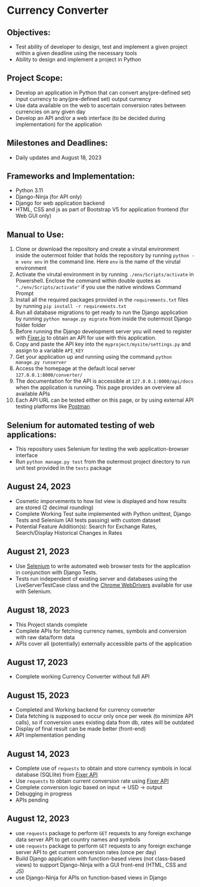 # Currency Converter 

## Objectives:
- Test ability of developer to design, test and implement a given project within a given deadline using the necessary tools
- Ability to design and implement a project in Python

## Project Scope:
- Develop an application in Python that can convert any(pre-defined set) input currency to any(pre-defined set) output currency
- Use data available on the web to ascertain conversion rates between currencies on any given day
- Develop an API and/or a web interface (to be decided during implementation) for the application

## Milestones and Deadlines:
- Daily updates and August 18, 2023

## Frameworks and Implementation:
- Python 3.11
- Django-Ninja (for API only)
- Django for web application backend
- HTML, CSS and js as part of Bootstrap V5 for application frontend (for Web GUI only)

## Manual to Use:
1. Clone or download the repository and create a virutal environment inside the outermost folder that holds the repository by running `python -m venv env` in the command line. Here `env` is the name of the virutal environment
2. Activate the virutal environment in by running `./env/Scripts/activate` in Powershell. Enclose the command within double quotes as `"./env/Scripts/activate"` if you use the native windows Command Prompt
3. Install all the required packages provided in the `requirements.txt` files by running `pip install -r requirements.txt`
4. Run all database migrations to get ready to run the Django application by running `python manage.py migrate` from inside the outermost Django folder folder
5. Before running the Django development server you will need to register with [Fixer.io](http://data.fixer.io) to obtain an API for use with this application.
6. Copy and paste the API key into the `myproject/mysite/settings.py` and assign to a variable `API_KEY`
7. Get your application up and running using the command `python manage.py runserver`
8. Access the homepage at the default local server `127.0.0.1:8000/converter/`
9. The documentation for the API is accessible at `127.0.0.1:8000/api/docs` when the application is running. This page provides an overview all available APIs
10. Each API URL can be tested either on this page, or by using external API testing platforms like [Postman](https://www.postman.com/)

## Selenium for automated testing of web applications:
- This repository uses Selenium for testing the web application-browser interface
- Run `python manage.py test` from the outermost project directory to run unit test provided in the `tests` package 

## August 24, 2023
- Cosmetic imporvements to how list view is displayed and how results are stored (2 decimal rounding)
- Complete Working Test suite implemented with Python unittest, Django Tests and Selenium (All tests passing) with custom dataset
- Potential Feature Addition(s): Search for Exchange Rates, Search/Display Historical Changes in Rates

## August 21, 2023
- Use [Selenium](https://pypi.org/project/selenium/) to write automated web browser tests for the application in conjunction with Django Tests.
- Tests run independent of existing server and databases using the LiveServerTestCase class and the [Chrome WebDrivers](https://chromedriver.chromium.org/downloads) available for use with Selenium.

## August 18, 2023
- This Project stands complete
- Complete APIs for fetching currency names, symbols and conversion with raw data/form data
- APIs cover all (potentially) externally accessible parts of the application


## August 17, 2023
- Complete working Currency Converter without full API

## August 15, 2023
- Completed and Working backend for currency converter
- Data fetching is supposed to occur only once per week (to minimize API calls), so if conversion uses existing data from db, rates will be outdated
- Display of final result can be made better (front-end)
- API implementation pending

## August 14, 2023
- Complete use of `requests` to obtain and store currency symbols in local database (SQLlite) from [Fixer API](http://data.fixer.io)
- Use `requests` to obtain current conversion rate using [Fixer API](http://data.fixer.io)
- Complete conversion logic based on input -> USD -> output
- Debugging in progress
- APIs pending

## August 12, 2023
- use `requests` package to perform `GET` requests to any foreign exchange data server API to get country names and symbols
- use `requests` package to perform `GET` requests to any foreign exchange server API to get current conversion rates (once per day)
- Build Django application with function-based views (not class-based views) to support Django-Ninja with a GUI front-end (HTML, CSS and JS)
- use Django-Ninja for APIs on function-based views in Django







